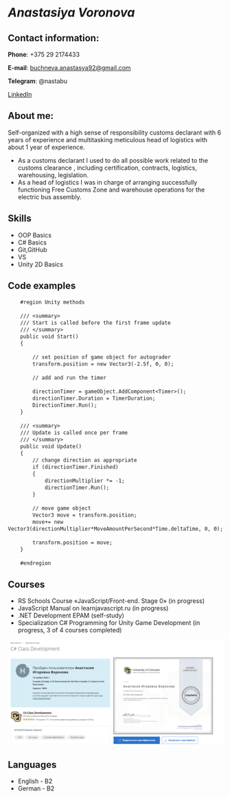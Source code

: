 # ***Anastasiya Voronova***

## **Contact information:**

**Phone**: +375 29 2174433

**E-mail**: buchneva.anastasya92@gmail.com

**Telegram**: @nastabu

[LinkedIn](http://linkedin.com/in/настя-бучнева-335b94242)

## **About me:**

Self-organized with a high sense of responsibility customs declarant with 6
years of experience and multitasking meticulous head of logistics with about 1 year
of experience.

* As a customs declarant I used to do all possible work related to the
customs clearance , including certification, contracts, logistics, warehousing,
legislation.
* As a head of logistics I was in charge of arranging successfully functioning
Free Customs Zone and warehouse operations for the electric bus assembly.
## **Skills**

 * OOP Basics
 * C# Basics
 * Git,GitHub
 * VS
 * Unity 2D Basics

## **Code examples**
``` 
    #region Unity methods

    /// <summary>
    /// Start is called before the first frame update
    /// </summary>	
    public void Start()
    {
       
        // set position of game object for autograder
        transform.position = new Vector3(-2.5f, 0, 0);

        // add and run the timer

        directionTimer = gameObject.AddComponent<Timer>();
        directionTimer.Duration = TimerDuration;
        DirectionTimer.Run();
    }

    /// <summary>
	/// Update is called once per frame
	/// </summary>	
    public void Update()
    {
        // change direction as appropriate
        if (directionTimer.Finished)
        {
            directionMultiplier *= -1;
            directionTimer.Run();
        }

        // move game object
        Vector3 move = transform.position;
        move+= new Vector3(directionMultiplier*MoveAmountPerSecond*Time.deltaTime, 0, 0);

        transform.position = move;
    }

    #endregion 
```

## **Courses**

* RS Schools Course «JavaScript/Front-end. Stage 0» (in progress)
* JavaScript Manual on learnjavascript.ru (in progress)
* .NET Development EPAM (self-study)
* Specialization C# Programming for Unity Game Development (in progress, 3 of 4 courses completed)

![Certificate](/assets/Certificate.png)

## **Languages**

* English - B2
* German - B2

 




